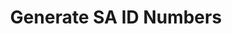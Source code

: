 ---
title: Generate SA ID Numbers
description: A web application to generate South African ID numbers
github: https://github.com/thaboRach/generate-sa-idnumbers
demo: https://thaborach.github.io/generate-sa-idnumbers/
techUsed: JavaScript
image: ./images/generate-sa-idnumbers.png
---